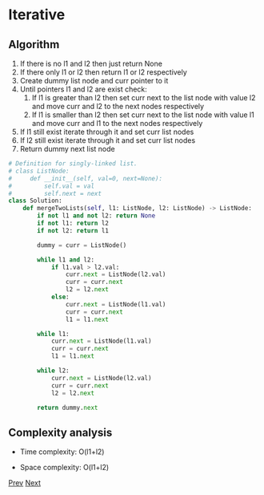 # Iterative

## Algorithm

1. If there is no l1 and l2 then just return None
2. If there only l1 or l2 then return l1 or l2 respectively
3. Create dummy list node and curr pointer to it
4. Until pointers l1 and l2 are exist check:
    1. If l1 is greater than l2 then set curr next to the list node with value l2 and move curr and l2 to the next nodes respectively
    2. If l1 is smaller than l2 then set curr next to the list node with value l1 and move curr and l1 to the next nodes respectively
5. If l1 still exist iterate through it and set curr list nodes
6. If l2 still exist iterate through it and set curr list nodes
7. Return dummy next list node

```python
# Definition for singly-linked list.
# class ListNode:
#     def __init__(self, val=0, next=None):
#         self.val = val
#         self.next = next
class Solution:
    def mergeTwoLists(self, l1: ListNode, l2: ListNode) -> ListNode:
        if not l1 and not l2: return None
        if not l1: return l2
        if not l2: return l1

        dummy = curr = ListNode()

        while l1 and l2:
            if l1.val > l2.val:
                curr.next = ListNode(l2.val)
                curr = curr.next
                l2 = l2.next
            else:
                curr.next = ListNode(l1.val)
                curr = curr.next
                l1 = l1.next

        while l1:
            curr.next = ListNode(l1.val)
            curr = curr.next
            l1 = l1.next

        while l2:
            curr.next = ListNode(l2.val)
            curr = curr.next
            l2 = l2.next

        return dummy.next
```

## Complexity analysis

* Time complexity: O(l1+l2)

* Space complexity: O(l1+l2)

[Prev](solution1.md) [Next](solution3.md)

